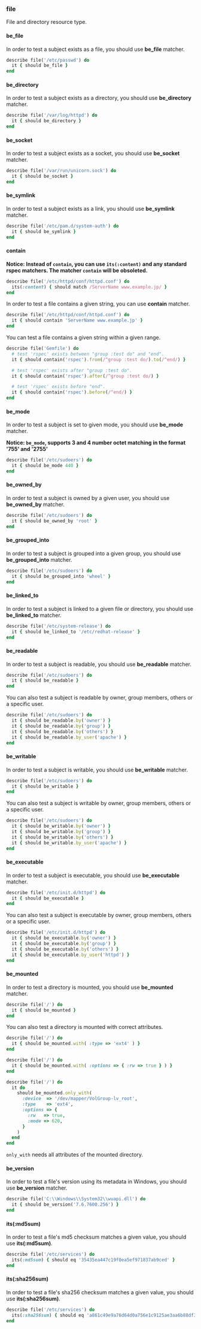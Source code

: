 ### <a name="file">file</a>

File and directory resource type.

#### be_file

In order to test a subject exists as a file, you should use **be_file** matcher.

```ruby
describe file('/etc/passwd') do
  it { should be_file }
end
```

#### be_directory

In order to test a subject exists as a directory, you should use **be_directory** matcher.

```ruby
describe file('/var/log/httpd') do
  it { should be_directory }
end
```

#### be_socket

In order to test a subject exists as a socket, you should use **be_socket** matcher.

```ruby
describe file('/var/run/unicorn.sock') do
  it { should be_socket }
end
```

#### be_symlink

In order to test a subject exists as a link, you should use **be_symlink** matcher.

```ruby
describe file('/etc/pam.d/system-auth') do
  it { should be_symlink }
end
```

#### contain

**Notice: Instead of ``contain``, you can use ``its(:content)`` and any standard rspec matchers. The matcher ``contain`` will be obsoleted.**

```ruby
describe file('/etc/httpd/conf/httpd.conf') do
  its(:content) { should match /ServerName www.example.jp/ }
end
```

In order to test a file contains a given string, you can use **contain** matcher.

```ruby
describe file('/etc/httpd/conf/httpd.conf') do
  it { should contain 'ServerName www.example.jp' }
end
```

You can test a file contains a given string within a given range.

```ruby
describe file('Gemfile') do
  # test 'rspec' exists between "group :test do" and "end".
  it { should contain('rspec').from(/^group :test do/).to(/^end/) }

  # test 'rspec' exists after "group :test do".
  it { should contain('rspec').after(/^group :test do/) }

  # test 'rspec' exists before "end".
  it { should contain('rspec').before(/^end/) }
end
```

#### be_mode

In order to test a subject is set to given mode, you should use **be_mode** matcher.

**Notice: ``be_mode``, supports 3 and 4 number octet matching in the format '755' and '2755'**

```ruby
describe file('/etc/sudoers') do
  it { should be_mode 440 }
end
```

#### be\_owned\_by

In order to test a subject is owned by a given user, you should use **be\_owned\_by** matcher.

```ruby
describe file('/etc/sudoers') do
  it { should be_owned_by 'root' }
end
```

#### be\_grouped\_into

In order to test a subject is grouped into a given group, you should use **be\_grouped\_into** matcher.

```ruby
describe file('/etc/sudoers') do
  it { should be_grouped_into 'wheel' }
end
```

#### be\_linked\_to

In order to test a subject is linked to a given file or directory, you should use **be\_linked\_to** matcher.

```ruby
describe file('/etc/system-release') do
  it { should be_linked_to '/etc/redhat-release' }
end
```

#### be_readable

In order to test a subject is readable, you should use **be\_readable** matcher.

```ruby
describe file('/etc/sudoers') do
  it { should be_readable }
end
```

You can also test a subject is readable by owner, group members, others or a specific user.

```ruby
describe file('/etc/sudoers') do
  it { should be_readable.by('owner') }
  it { should be_readable.by('group') }
  it { should be_readable.by('others') }
  it { should be_readable.by_user('apache') }
end
```

#### be_writable

In order to test a subject is writable, you should use **be\_writable** matcher.

```ruby
describe file('/etc/sudoers') do
  it { should be_writable }
end
```

You can also test a subject is writable by owner, group members, others or a specific user.

```ruby
describe file('/etc/sudoers') do
  it { should be_writable.by('owner') }
  it { should be_writable.by('group') }
  it { should be_writable.by('others') }
  it { should be_writable.by_user('apache') }
end
```

#### be_executable

In order to test a subject is executable, you should use **be\_executable** matcher.

```ruby
describe file('/etc/init.d/httpd') do
  it { should be_executable }
end
```

You can also test a subject is executable by owner, group members, others or a specific user.

```ruby
describe file('/etc/init.d/httpd') do
  it { should be_executable.by('owner') }
  it { should be_executable.by('group') }
  it { should be_executable.by('others') }
  it { should be_executable.by_user('httpd') }
end
```

#### be_mounted

In order to test a directory is mounted, you should use **be\_mounted** matcher.

```ruby
describe file('/') do
  it { should be_mounted }
end
```

You can also test a directory is mounted with correct attributes.

```ruby
describe file('/') do
  it { should be_mounted.with( :type => 'ext4' ) }
end

describe file('/') do
  it { should be_mounted.with( :options => { :rw => true } ) }
end

describe file('/') do
  it do
    should be_mounted.only_with(
      :device  => '/dev/mapper/VolGroup-lv_root',
      :type    => 'ext4',
      :options => {
        :rw   => true,
        :mode => 620,
      }
    )
  end
end

```

``only_with`` needs all attributes of the mounted directory.

#### be_version

In order to test a file's version using its metadata in Windows, you should use **be_version** matcher.

```ruby
describe file('C:\\Windows\\System32\\wuapi.dll') do
  it { should be_version('7.6.7600.256') }
end
```

#### its(:md5sum)

In order to test a file's md5 checksum matches a given value, you should use **its(:md5sum)**.

```ruby
describe file('/etc/services') do
  its(:md5sum) { should eq '35435ea447c19f0ea5ef971837ab9ced' }
end
```
#### its(:sha256sum)

In order to test a file's sha256 checksum matches a given value, you should use **its(:sha256sum)**.

```ruby
describe file('/etc/services') do
  its(:sha256sum) { should eq 'a861c49e9a76d64d0a756e1c9125ae3aa6b88df3f814a51cecffd3e89cce6210' }
end
```

